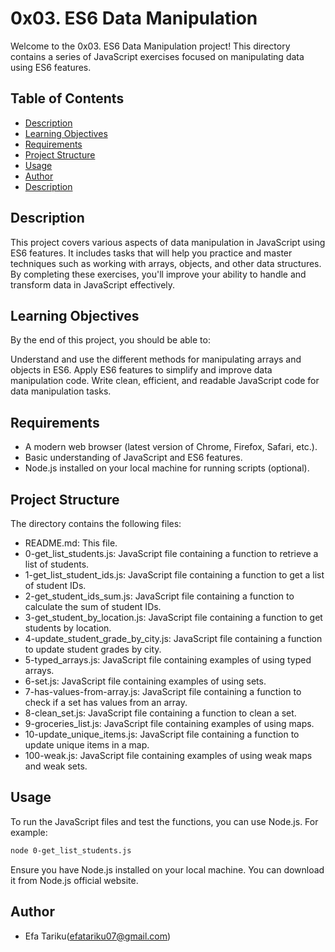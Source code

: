 # 0x03. ES6 Data Manipulation
Welcome to the 0x03. ES6 Data Manipulation project! This directory contains a series of JavaScript exercises focused on manipulating data using ES6 features.

## Table of Contents
- [Description](#description)
- [Learning Objectives](#learning-objectives)
- [Requirements](#requirements)
- [Project Structure](#project-structure)
- [Usage](#usage)
- [Author](#author)
- [Description](#description)
## Description
This project covers various aspects of data manipulation in JavaScript using ES6 features. It includes tasks that will help you practice and master techniques such as working with arrays, objects, and other data structures. By completing these exercises, you'll improve your ability to handle and transform data in JavaScript effectively.

## Learning Objectives
By the end of this project, you should be able to:

Understand and use the different methods for manipulating arrays and objects in ES6.
Apply ES6 features to simplify and improve data manipulation code.
Write clean, efficient, and readable JavaScript code for data manipulation tasks.

## Requirements
- A modern web browser (latest version of Chrome, Firefox, Safari, etc.).
- Basic understanding of JavaScript and ES6 features.
- Node.js installed on your local machine for running scripts (optional).

## Project Structure
The directory contains the following files:

- README.md: This file.
- 0-get_list_students.js: JavaScript file containing a function to retrieve a list of students.
- 1-get_list_student_ids.js: JavaScript file containing a function to get a list of student IDs.
- 2-get_student_ids_sum.js: JavaScript file containing a function to calculate the sum of student IDs.
- 3-get_student_by_location.js: JavaScript file containing a function to get students by location.
- 4-update_student_grade_by_city.js: JavaScript file containing a function to update student grades by city.
- 5-typed_arrays.js: JavaScript file containing examples of using typed arrays.
- 6-set.js: JavaScript file containing examples of using sets.
- 7-has-values-from-array.js: JavaScript file containing a function to check if a set has values from an array.
- 8-clean_set.js: JavaScript file containing a function to clean a set.
- 9-groceries_list.js: JavaScript file containing examples of using maps.
- 10-update_unique_items.js: JavaScript file containing a function to update unique items in a map.
- 100-weak.js: JavaScript file containing examples of using weak maps and weak sets.

## Usage
To run the JavaScript files and test the functions, you can use Node.js. For example:

```bash
node 0-get_list_students.js
```
Ensure you have Node.js installed on your local machine. You can download it from Node.js official website.

## Author
- Efa Tariku(efatariku07@gmail.com) 

